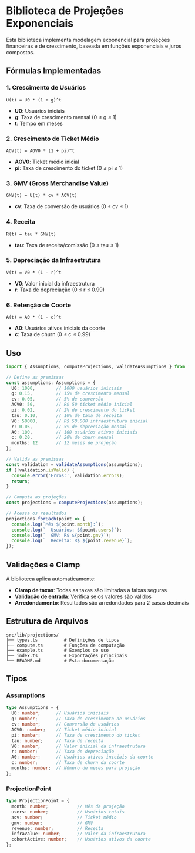# Biblioteca de Projeções Exponenciais

Esta biblioteca implementa modelagem exponencial para projeções financeiras e de crescimento, baseada em funções exponenciais e juros compostos.

## Fórmulas Implementadas

### 1. Crescimento de Usuários
```
U(t) = U0 * (1 + g)^t
```
- **U0**: Usuários iniciais
- **g**: Taxa de crescimento mensal (0 ≤ g ≤ 1)
- **t**: Tempo em meses

### 2. Crescimento do Ticket Médio
```
AOV(t) = AOV0 * (1 + pi)^t
```
- **AOV0**: Ticket médio inicial
- **pi**: Taxa de crescimento do ticket (0 ≤ pi ≤ 1)

### 3. GMV (Gross Merchandise Value)
```
GMV(t) = U(t) * cv * AOV(t)
```
- **cv**: Taxa de conversão de usuários (0 ≤ cv ≤ 1)

### 4. Receita
```
R(t) = tau * GMV(t)
```
- **tau**: Taxa de receita/comissão (0 ≤ tau ≤ 1)

### 5. Depreciação da Infraestrutura
```
V(t) = V0 * (1 - r)^t
```
- **V0**: Valor inicial da infraestrutura
- **r**: Taxa de depreciação (0 ≤ r ≤ 0.99)

### 6. Retenção de Coorte
```
A(t) = A0 * (1 - c)^t
```
- **A0**: Usuários ativos iniciais da coorte
- **c**: Taxa de churn (0 ≤ c ≤ 0.99)

## Uso

```typescript
import { Assumptions, computeProjections, validateAssumptions } from './lib/projections';

// Define as premissas
const assumptions: Assumptions = {
  U0: 1000,        // 1000 usuários iniciais
  g: 0.15,         // 15% de crescimento mensal
  cv: 0.05,        // 5% de conversão
  AOV0: 50,        // R$ 50 ticket médio inicial
  pi: 0.02,        // 2% de crescimento do ticket
  tau: 0.10,       // 10% de taxa de receita
  V0: 50000,       // R$ 50.000 infraestrutura inicial
  r: 0.05,         // 5% de depreciação mensal
  A0: 100,         // 100 usuários ativos iniciais
  c: 0.20,         // 20% de churn mensal
  months: 12       // 12 meses de projeção
};

// Valida as premissas
const validation = validateAssumptions(assumptions);
if (!validation.isValid) {
  console.error('Erros:', validation.errors);
  return;
}

// Computa as projeções
const projections = computeProjections(assumptions);

// Acessa os resultados
projections.forEach(point => {
  console.log(`Mês ${point.month}:`);
  console.log(`  Usuários: ${point.users}`);
  console.log(`  GMV: R$ ${point.gmv}`);
  console.log(`  Receita: R$ ${point.revenue}`);
});
```

## Validações e Clamp

A biblioteca aplica automaticamente:

- **Clamp de taxas**: Todas as taxas são limitadas a faixas seguras
- **Validação de entrada**: Verifica se os valores são válidos
- **Arredondamento**: Resultados são arredondados para 2 casas decimais

## Estrutura de Arquivos

```
src/lib/projections/
├── types.ts          # Definições de tipos
├── compute.ts        # Funções de computação
├── example.ts        # Exemplos de uso
├── index.ts          # Exportações principais
└── README.md         # Esta documentação
```

## Tipos

### Assumptions
```typescript
type Assumptions = {
  U0: number;      // Usuários iniciais
  g: number;       // Taxa de crescimento de usuários
  cv: number;      // Conversão de usuários
  AOV0: number;    // Ticket médio inicial
  pi: number;      // Taxa de crescimento do ticket
  tau: number;     // Taxa de receita
  V0: number;      // Valor inicial da infraestrutura
  r: number;       // Taxa de depreciação
  A0: number;      // Usuários ativos iniciais da coorte
  c: number;       // Taxa de churn da coorte
  months: number;  // Número de meses para projeção
};
```

### ProjectionPoint
```typescript
type ProjectionPoint = {
  month: number;           // Mês da projeção
  users: number;           // Usuários totais
  aov: number;             // Ticket médio
  gmv: number;             // GMV
  revenue: number;         // Receita
  infraValue: number;      // Valor da infraestrutura
  cohortActive: number;    // Usuários ativos da coorte
};
```
